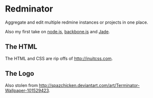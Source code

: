 Redminator
==========

Aggregate and edit multiple redmine instances or projects in one place.

Also my first take on [node.js](http://nodejs.org/), [backbone.js](http://documentcloud.github.com/backbone/) and [Jade](http://jade-lang.com/).

The HTML
--------

The HTML and CSS are rip offs of http://inuitcss.com.

The Logo
--------

Also stolen from http://spazchicken.deviantart.com/art/Terminator-Wallpaper-101529423.